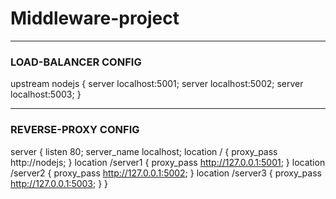 # Middleware-project
***
### LOAD-BALANCER CONFIG
upstream nodejs {
        server localhost:5001;
        server localhost:5002;
        server localhost:5003;
    }
***
### REVERSE-PROXY CONFIG
server {
        listen 80;
        server_name localhost;
        location / {
            proxy_pass http://nodejs;
        }
        location /server1 {
            proxy_pass http://127.0.0.1:5001;
        }
        location /server2 {
            proxy_pass http://127.0.0.1:5002;
        }
        location /server3 {
            proxy_pass http://127.0.0.1:5003;
        }
    }

